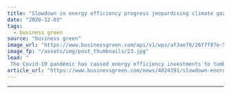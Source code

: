 ```yaml
---
title: "Slowdown in energy efficiency progress jeopardising climate goals, IEA warns"
date: "2020-12-03"
tags: 
  - business green
source: "business green"
image_url: "https://www.businessgreen.com/api/v1/wps/af3ae76/26f7f87e-5c98-4d4a-8e44-11faa2474cba/3/Energy-185x114.jpg"
image_fp: "/assets/img/post_thumbnails/23.jpg"
lead: "
 The Covid-19 pandemic has caused energy efficiency investments to tumble while increasing the energy intensity of the global economy, according to the International Energy Agency ..."
article_url: "https://www.businessgreen.com/news/4024391/slowdown-energy-efficiency-progress-jeopardising-climate-goals-iea-warns"
---
```


---

